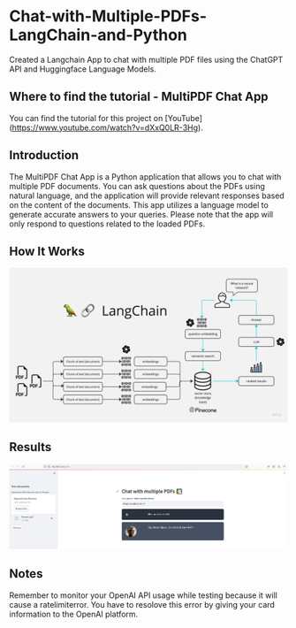 # Chat-with-Multiple-PDFs-LangChain-and-Python
Created a Langchain App to chat with multiple PDF files using the ChatGPT API and Huggingface Language Models. 

## Where to find the tutorial - MultiPDF Chat App

You can find the tutorial for this project on [YouTube] (https://www.youtube.com/watch?v=dXxQ0LR-3Hg).

## Introduction

The MultiPDF Chat App is a Python application that allows you to chat with multiple PDF documents. You can ask questions about the PDFs using natural language, and the application will provide relevant responses based on the content of the documents. This app utilizes a language model to generate accurate answers to your queries. Please note that the app will only respond to questions related to the loaded PDFs.

## How It Works
![](docs/PDF-LangChain.jpg)

## Results

![](docs/Resume_results.PNG)

## Notes

Remember to monitor your OpenAI API usage while testing because it will cause a ratelimiterror. You have to resolove this error by giving your card information to the OpenAI platform.
